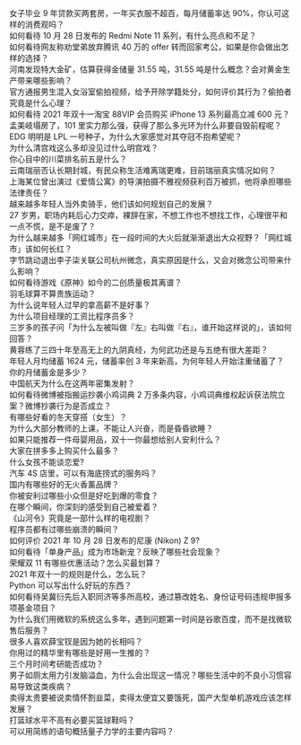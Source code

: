 女子毕业 9 年贷款买两套房，一年买衣服不超百，每月储蓄率达 90%，你认可这样的消费观吗？  
如何看待 10 月 28 日发布的 Redmi Note 11 系列，有什么亮点和不足？  
如何看待网友称劝堂弟放弃腾讯 40 万的 offer 转而回家考公，如果是你会做出怎样的选择？  
河南发现特大金矿，估算获得金储量 31.55 吨，31.55 吨是什么概念？会对黄金生产带来哪些影响？  
官方通报男生混入女浴室偷拍视频，给予开除学籍处分，如何评价其行为？偷拍者究竟是什么心理？  
如何看待 2021 年双十一淘宝 88VIP 会员购买 iPhone 13 系列最高立减 600 元？  
孟美岐塌房了，101 里实力那么强，获得了那么多光环为什么非要自毁前程呢？  
EDG 明明是 LPL 一号种子，为什么大家感觉对其夺冠不抱希望呢？  
为什么清宫戏这么多却没见过什么明宫戏？  
你心目中的川菜排名前五是什么？  
云南瑞丽否认长期封城，有民众称生活难离瑞更难，目前瑞丽真实情况如何？  
上海某位曾出演过《爱情公寓》的导演拍摄不雅视频获利百万被抓，他将承担哪些法律责任？  
越来越多年轻人当外卖骑手，他们该如何规划自己的发展？  
27 岁男，职场内耗后心力交瘁，裸辞在家，不想工作也不想找工作，心理很平和一点不慌，是不是废了？  
为什么越来越多「网红城市」在一段时间的大火后就渐渐退出大众视野？「网红城市」该如何长红？  
字节跳动退出李子柒关联公司杭州微念，真实原因是什么，又会对微念公司带来什么影响？  
如何看待游戏《原神》如今的二创质量极其离谱？  
羽毛球算不算贵族运动？  
为什么说年轻人过早的拿高薪不是好事？  
为什么项目经理的工资比程序员多？  
三岁多的孩子问「为什么左被叫做『左』右叫做『右』，谁开始这样说的」，该如何回答？  
黄蓉练了三四十年至高无上的九阴真经，为何武功还是与五绝有很大差距？  
年轻人月均储蓄 1624 元，储蓄率创 3 年来新高，为何年轻人开始注重储蓄了？你的月储蓄金是多少？  
中国航天为什么在这两年密集发射？  
如何看待微博被指搬运抄袭小鸡词典 2 万多条内容，小鸡词典维权起诉获法院立案？微博抄袭行为是否成立？  
有哪些好看的冬天穿搭（女生）？  
为什么大部分教师的上课，不能让人兴奋，而是昏昏欲睡？  
如果只能推荐一件母婴用品，双十一你最想给别人安利什么？  
大家在拼多多上购买什么最多？  
什么女孩不能谈恋爱?  
汽车 4S 店里，可以有海底捞式的服务吗？  
国内有哪些好的无火香薰品牌？  
你被安利过哪些小众但是好吃到爆的零食？  
在哪个瞬间，你深刻的感受到自己被爱着？  
《山河令》究竟是一部什么样的电视剧？  
程序员都有过哪些崩溃的瞬间？  
如何评价 2021 年 10 月 28 日发布的尼康 (Nikon) Z 9?  
如何看待「单身产品」成为市场新宠？反映了哪些社会现象？  
荣耀双 11 有哪些优惠活动？怎么买最划算？  
2021 年双十一的规则是什么，怎么玩？  
Python 可以写出什么好玩的东西？  
如何看待吴冀衍先后入职同济等多所高校，通过篡改姓名、身份证号码违规申报多项基金项目？  
为什么我们用微软的系统这么多年，遇到问题第一时间是谷歌百度，而不是找微软售后服务？  
很多人喜欢薛宝钗是因为她的长相吗？  
你用过的精华里有哪些是好用一生推的？  
三个月时间考研能否成功？  
男子如厕太用力引发脑溢血，为什么会出现这一情况？哪些生活中的不良小习惯容易导致这类疾病？  
卖得太贵要被说卖情怀割韭菜，卖得太便宜又要饿死，国产大型单机游戏应该怎样发展？  
打篮球水平不高有必要买篮球鞋吗？  
可以用简练的语句概括量子力学的主要内容吗？  
